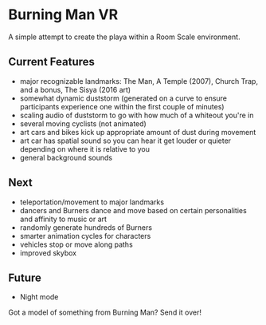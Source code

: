 # Burning Man VR
A simple attempt to create the playa within a Room Scale environment.

## Current Features
- major recognizable landmarks: The Man, A Temple (2007), Church Trap, and a bonus, The Sisya (2016 art)
- somewhat dynamic duststorm (generated on a curve to ensure participants experience one within the first couple of minutes)
- scaling audio of duststorm to go with how much of a whiteout you're in
- several moving cyclists (not animated)
- art cars and bikes kick up appropriate amount of dust during movement
- art car has spatial sound so you can hear it get louder or quieter depending on where it is relative to you
- general background sounds

## Next
- teleportation/movement to major landmarks
- dancers and Burners dance and move based on certain personalities and affinity to music or art
- randomly generate hundreds of Burners
- smarter animation cycles for characters
- vehicles stop or move along paths
- improved skybox

## Future
- Night mode

Got a model of something from Burning Man? Send it over!
